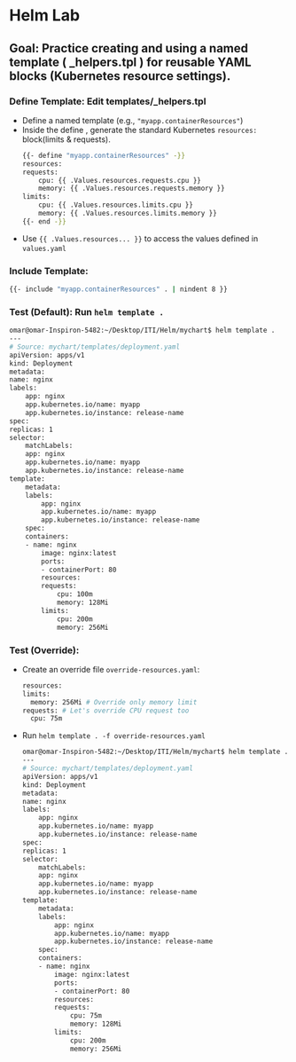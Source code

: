 # Helm Lab

## Goal: Practice creating and using a named template ( _helpers.tpl ) for reusable YAML blocks (Kubernetes resource settings).

### Define Template: Edit templates/_helpers.tpl 
- Define a named template (e.g., `"myapp.containerResources"`)
- Inside the define , generate the standard Kubernetes `resources:` block(limits & requests).
    ```bash
    {{- define "myapp.containerResources" -}}
    resources:
    requests:
        cpu: {{ .Values.resources.requests.cpu }}
        memory: {{ .Values.resources.requests.memory }}
    limits:
        cpu: {{ .Values.resources.limits.cpu }}
        memory: {{ .Values.resources.limits.memory }}
    {{- end -}}
    ```
- Use `{{ .Values.resources... }}` to access the values defined in
`values.yaml`
### Include Template:

```bash
{{- include "myapp.containerResources" . | nindent 8 }}
```

### Test (Default): Run `helm template .`
```bash
omar@omar-Inspiron-5482:~/Desktop/ITI/Helm/mychart$ helm template .
---
# Source: mychart/templates/deployment.yaml
apiVersion: apps/v1
kind: Deployment
metadata:
name: nginx
labels:
    app: nginx
    app.kubernetes.io/name: myapp
    app.kubernetes.io/instance: release-name
spec:
replicas: 1
selector:
    matchLabels:
    app: nginx
    app.kubernetes.io/name: myapp
    app.kubernetes.io/instance: release-name
template:
    metadata:
    labels:
        app: nginx
        app.kubernetes.io/name: myapp
        app.kubernetes.io/instance: release-name
    spec:
    containers:
    - name: nginx
        image: nginx:latest
        ports:
        - containerPort: 80
        resources:
        requests:
            cpu: 100m
            memory: 128Mi
        limits:
            cpu: 200m
            memory: 256Mi
```
### Test (Override): 
- Create an override file `override-resources.yaml`:
    ```bash
  resources:
    limits:
      memory: 256Mi # Override only memory limit
    requests: # Let's override CPU request too
      cpu: 75m
    ```
- Run `helm template . -f override-resources.yaml`
    ```bash
    omar@omar-Inspiron-5482:~/Desktop/ITI/Helm/mychart$ helm template . -f override-resources.yaml 
    ---
    # Source: mychart/templates/deployment.yaml
    apiVersion: apps/v1
    kind: Deployment
    metadata:
    name: nginx
    labels:
        app: nginx
        app.kubernetes.io/name: myapp
        app.kubernetes.io/instance: release-name
    spec:
    replicas: 1
    selector:
        matchLabels:
        app: nginx
        app.kubernetes.io/name: myapp
        app.kubernetes.io/instance: release-name
    template:
        metadata:
        labels:
            app: nginx
            app.kubernetes.io/name: myapp
            app.kubernetes.io/instance: release-name
        spec:
        containers:
        - name: nginx
            image: nginx:latest
            ports:
            - containerPort: 80
            resources:
            requests:
                cpu: 75m
                memory: 128Mi
            limits:
                cpu: 200m
                memory: 256Mi
    ```